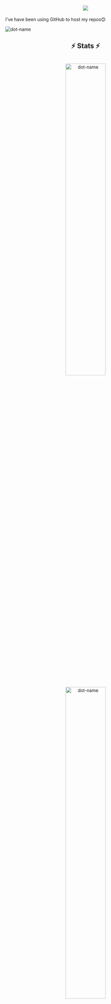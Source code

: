 <h1 align="center">
    <img src="https://readme-typing-svg.herokuapp.com/?font=Righteous&size=35&center=true&vCenter=true&width=500&height=70&duration=4000&lines=Hey+folks!+👋;+My+name+is+Virender+Prasad!;" />
</h1>

<p>I've have been using GitHub to host my repos😊</p>

<p align="left"> <img src="https://komarev.com/ghpvc/?username=Virenishere&label=Profile%20views&color=0e75b6&style=flat" alt="dot-name" /> </p>

<!--
<span><img  src="https://github-readme-stats.vercel.app/api/top-langs?username=Virenishere&show_icons=true&locale=en&layout=compact" alt="dot-name" width = "50%" />
<br>
<img src="https://github-readme-stats.vercel.app/api?username=Virenishere&show_icons=true&locale=en" alt="dot-name" width = "50%"/>
<br>
<img  src="https://github-readme-streak-stats.herokuapp.com/?user=Virenishere&" alt="dot-name" width = "50%" /></span>
-->

<h2 align="center">⚡ Stats ⚡</h2>
<br>
<div align=center>
<img  src="https://github-readme-stats.vercel.app/api/top-langs?username=Virenishere&show_icons=true&locale=en&layout=compact" alt="dot-name" width = "50%" />
<br>
<img src="https://github-readme-stats.vercel.app/api?username=Virenishere&show_icons=true&locale=en" alt="dot-name" width = "50%"/>
<br>
<img  src="https://github-readme-streak-stats.herokuapp.com/?user=Virenishere&" alt="dot-name" width = "50%" />
</div>











<!--
**Virenishere/Virenishere** is a ✨ _special_ ✨ repository because its `README.md` (this file) appears on your GitHub profile.

Here are some ideas to get you started:

- 🔭 I’m currently working on ...
- 🌱 I’m currently learning ...
- 👯 I’m looking to collaborate on ...
- 🤔 I’m looking for help with ...
- 💬 Ask me about ...
- 📫 How to reach me: ...
- 😄 Pronouns: ...
- ⚡ Fun fact: ...
-->
